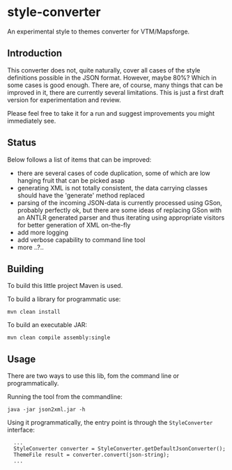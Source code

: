 # style-converter
An experimental style to themes converter for VTM/Mapsforge. 

## Introduction
This converter does not, quite naturally, cover all cases of the style definitions possible in the JSON format. However, maybe 80%? Which in some cases is good enough. There are, of course, many things that can be improved in it, there are currently several limitations. This is just a first draft version for experimentation and review. 

Please feel free to take it for a run and suggest improvements you might immediately see. 

## Status
Below follows a list of items that can be improved: 
* there are several cases of code duplication, some of which are low hanging fruit that can be picked asap
* generating XML is not totally consistent, the data carrying classes should have the 'generate' method replaced
* parsing of the incoming JSON-data is currently processed using GSon, probably perfectly ok, but there are some ideas of replacing GSon with an ANTLR generated parser and thus iterating using appropriate visitors for better generation of XML on-the-fly
* add more logging 
* add verbose capability to command line tool
* more ..?..

## Building
To build this little project Maven is used. 

  To build a library for programmatic use: 
  ```
  mvn clean install
  ```

  To build an executable JAR:
  ```
  mvn clean compile assembly:single
  ```

## Usage
There are two ways to use this lib, fom the command line or programmatically. 

Running the tool from the commandline: 
```
java -jar json2xml.jar -h
```

Using it programmatically, the entry point is through the `StyleConverter` interface: 

```
  ...
  StyleConverter converter = StyleConverter.getDefaultJsonConverter();
  ThemeFile result = converter.convert(json-string);
  ...
```
